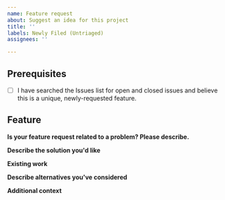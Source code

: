 ```yaml
---
name: Feature request
about: Suggest an idea for this project
title: ''
labels: Newly Filed (Untriaged)
assignees: ''

---
```


<!--

Thank you so much for taking the time to request a few feature for Vocal!

A few quick reminders:

By filing an Issue, you are expected to comply with our code of conduct: https://github.com/needle-and-thread/vocal/blob/master/CODE_OF_CONDUCT.md

Please keep in mind that everyone working on Vocal is doing so in their spare time between work and other life commitments, so you may not get an immediate response. It's nothing personal, we're just busy! :)

Sponsorships or financial contributions do not automatically guarantee that your requested new feature will make it into Vocal (in fact, they don't factor into such decisions at all - although we cannot express how much we appreciate your financial help with the project). It's important that we take the time to consider all the implications of any new features and make decisions that are in the best interests of the thousands of people who use Vocal to manage their podcasts.

Please make sure you preview your issue before saving.

Thanks for helping make Vocal even better!
-->

## Prerequisites
<!--Tip for new contributors: place an x in the open bracket-->
- [ ] I have searched the Issues list for open and closed issues and believe this is a unique, newly-requested feature.

## Feature
**Is your feature request related to a problem? Please describe.**
<!--A clear and concise description of what the problem is. Ex. I'm always frustrated when [...]-->

<!--If applicable, add screenshots or screen recordings to help explain your problem.-->

**Describe the solution you'd like**
<!--A clear and concise description of what you want to happen. If possible, visualize.-->

**Existing work**
<!--Does this feature exist elsewhere? Please share as much info as possible about that approach.-->

**Describe alternatives you've considered**
<!--A clear and concise description of any alternative solutions or features you've considered.-->

**Additional context**
<!--Add any other context or screenshots about the feature request here.-->
